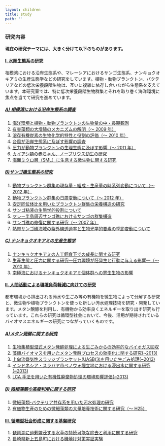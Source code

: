 ```yaml
---
layout: children
title: study
path: ''
---
```


### 研究内容

**現在の研究テーマには、大きく分けて以下のものがあります。**

#### [Ⅰ. 水圏生態系の研究](./studies/study-ocean.html)

相模湾における沿岸生態系や、マレーシアにおけるサンゴ生態系、ナンキョクオキアミの生産生態学などの研究をしています。植物・動物プランクトン、バクテリアなどの低次栄養段階生物は、互いに複雑に依存し合いながら生態系を支えています。本研究室では、特に低次栄養段階生物群集とそれを取り巻く海洋環境に焦点を当てて研究を進めています。

##### [A) 相模湾における沿岸生態系の調査](./studies/study-ocean.html#ocean_1)

1. [海洋環境と植物・動物プランクトンの生物量の中・長期観測](./studies/study-ocean.html#ocean_1-1)
2. [有害藻類の大増殖のメカニズムの解明（～ 2009 年）](./studies/study-ocean.html#ocean_1-2)
3. [溶存有機炭素の生物化学的特性と役割の評価（～ 2010 年）](./studies/study-ocean.html#ocean_1-3)
4. [台風が沿岸生態系に及ぼす影響の調査](./studies/study-ocean.html#ocean_1-4)
5. [圧力が動物プランクトンの生理生態に及ぼす影響（～ 2011 年）](./studies/study-ocean.html#ocean_1-5)
6. [カイアシ類の赤ちゃん、ノープリウス幼生の研究](./studies/study-ocean.html#ocean_1-6)
7. [海面ミクロ層（SML）に生息する微生物に関する研究](./studies/study-ocean.html#ocean_1-7)

##### [B)サンゴ礁生態系の研究](./studies/study-ocean.html#ocean_sango)

1. [動物プランクトン群集の現存量・組成・生産量の時系列変動について（～ 2012 年）](./studies/study-ocean.html#ocean_2-1)
2. [動物プランクトン群集の日周変動について（～ 2012 年）](./studies/study-ocean.html#ocean_2-2)
3. [安定同位体比を用いたプランクトン群集の栄養構造の研究](./studies/study-ocean.html#ocean_2-3)
4. [サンゴ粘液の生態学的役割について](./studies/study-ocean.html#ocean_2-4)
5. [マレー半島周辺サンゴ礁におけるサンゴの群集構造](./studies/study-ocean.html#ocean_2-5)
6. [サンゴ礁の修復に関する研究（～ 2007 年）](./studies/study-ocean.html#ocean_2-6)
7. [熱帯サンゴ礁海域の紫外線透過率と生物光学的要素の季節変動について](./studies/study-ocean.html#ocean_2-7)

##### [C) ナンキョクオキアミの生産生態学](./studies/study-ocean.html#ocean_okiami)

1. [ナンキョクオキアミの人工飼育下での成長に関する研究](./studies/study-ocean.html#ocean_3-1)
2. [生産生態と圧力に関する研究―圧力環境が胚発生と行動に与える影響―（～ 2010 年）](./studies/study-ocean.html#ocean_3-2)
3. [南極海におけるナンキョクオキアミ個体群への寄生生物の影響](./studies/study-ocean.html#ocean_3-3)

#### [Ⅱ. 人間活動による環境負荷軽減に向けての研究](./studies/study-waste.html)

都市環境から排出される汚水や生ごみ等の有機物を微生物によって分解する研究と、微生物や植物プランクトンを使った新しい汚水処理技術を研究・開発しています。メタン醗酵を利用し、有機物から効率良くエネルギーを取り出す研究も行っています。これらの研究は循環型社会において、今後、活用が期待されているバイオマスエネルギーの研究につながっていくものです。

##### [A)メタン発酵に関する研究](./studies/study-waste.html#waste_1)

1. [生物集積型湿式メタン発酵処理による生ごみからの効率的なバイオガス回収](./studies/study-waste.html#waste_1-1)
2. [藻類バイオマスを用いたメタン発酵プロセスの効率化に関する研究(~2013)](./studies/study-waste.html#waste_1-2)
3. [上向流嫌気性スラッジブランケット(UASB)法を用いた生ごみ処理(~2013)](./studies/study-waste.html#waste_1-3)
4. [インドネシア・スラバヤ市ベノウォ埋立地における浸出水に関する研究(~2013)](./studies/study-waste.html#waste_1-4)
5. [LCA 手法を用いた有機性廃棄物処理の環境影響評価(~2013)](./studies/study-waste.html#waste_1-5)

##### [B) 微細藻類の高度利用に関する研究](./studies/study-waste.html#waste_2)

1. [微細藻類-バクテリア共存系を用いた汚水処理の研究](./studies/study-waste.html#waste_2-1)
2. [有価物生産のための微細藻類の大量培養技術に関する研究（～ H25）](./studies/study-waste.html#waste_2-2)

#### [Ⅲ. 循環型社会形成に関する基盤研究](./studies/study-recycle.html)

1. [琵琶湖に過剰繁茂する水草の持続可能な除去と利用に関する研究](./studies/study-recycle.html#recycle_1)
2. [長崎県新上五島町における磯焼け対策実証実験](./studies/study-recycle.html#recycle_2)
